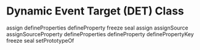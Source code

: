 # Dynamic Event Target (DET) Class
assign
defineProperties
defineProperty
freeze
seal
assign
assignSource
assignSourceProperty
defineProperties
defineProperty
definePropertyKey
freeze
seal
setPrototypeOf